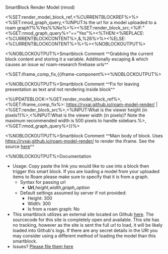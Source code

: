 
SmartBlock Render Model (rmod)  

<%SET:render_model_block_ref,<%CURRENTBLOCKREF%>%><%SET:rmod_graph_query,<%INPUT:Is the url for a model uploaded to a roam graph?%%Yes%%No%>%><%SET:render_block_src,<%IF:"<%GET:rmod_graph_query%>"=="Yes"%><%THEN:<%REPLACE:<%CURRENTBLOCKCONTENT%>,&,%26%>%><%ELSE:<%CURRENTBLOCKCONTENT%>%>%><%NOBLOCKOUTPUT%>  

<%NOBLOCKOUTPUT%>Smartblock Comment ^^Grabbing the current block content and storing it a variable. Additionally escaping & which causes an issue w/ roam-research firebase urls^^  

<%SET:iframe_comp_fix,{{iframe-component%><%NOBLOCKOUTPUT%>  

<%NOBLOCKOUTPUT%>Smartblock Comment ^^Fix for leaving presentation as text and not rendering inside block^^  

<%UPDATEBLOCK:<%GET:render_model_block_ref%>,<%GET:iframe_comp_fix%>: https://ryxai.github.io/roam-model-render/ | <%GET:render_block_src%>,<%INPUT:What is the viewer height (in pixels?)%>,<%INPUT:What is the viewer width (in pixels)? Note the maximum recommended width is 500 pixels to handle sidebars.%>,<%GET:rmod_graph_query%>}}%>  

<%NOBLOCKOUTPUT%>Smartblock Comment ^^Main body of block. Uses https://ryxai.github.io/roam-model-render/  to render the iframe. See the source [here](https://github.com/Ryxai/roam-model-render)^^  

<%NOBLOCKOUTPUT%>Documentation  
  - Usage: Copy paste the link you would like to use into a block then trigger this smart block. If you are loading a model from your uploaded items to Roam please make sure to specify that it is from a graph.   
    - Syntax for passing url  
      - **Url**,_height_,_width_,_graph_option_  
    - Default settings assumed by server if not provided:  
      - Height: 300  
      - Width: 300  
      - Is from a roam graph: No  
  - This smartblock utilizes an external site located on Github [here](https://github.com/Ryxai/roam-model-render).  The sourcecode for this site is completely open and available. This site has no tracking, however as the site is sent the full url to load, it will be likely loaded into Github's logs. If there are any secret details in the URI you may consider using a different method of loading the model than this smartblock.   
  - Issues? [Please file them here](https://github.com/Ryxai/roam-model-render/issues)  
